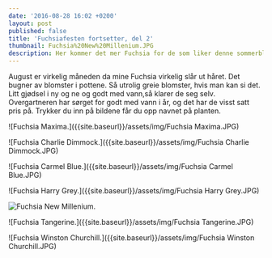 ```yaml
---
date: '2016-08-28 16:02 +0200'
layout: post
published: false
title: 'Fuchsiafesten fortsetter, del 2'
thumbnail: Fuchsia%20New%20Millenium.JPG
description: Her kommer det mer Fuchsia for de som liker denne sommerblomsten.
---
```


August er virkelig måneden da mine Fuchsia virkelig slår ut håret. Det bugner av blomster i pottene. Så utrolig greie blomster, hvis man kan si det. Litt gjødsel i ny og ne og godt med vann,så klarer de seg selv. Overgartneren har sørget for godt med vann i år, og det har de visst satt pris på. Trykker du inn på bildene får du opp navnet på planten.

![Fuchsia Maxima.]({{site.baseurl}}/assets/img/Fuchsia Maxima.JPG)

![Fuchsia Charlie Dimmock.]({{site.baseurl}}/assets/img/Fuchsia Charlie Dimmock.JPG)

![Fuchsia Carmel Blue.]({{site.baseurl}}/assets/img/Fuchsia Carmel Blue.JPG)

<!--more-->

![Fuchsia Harry Grey.]({{site.baseurl}}/assets/img/Fuchsia Harry Grey.JPG)

![Fuchsia New Millenium.]({{site.baseurl}}/assets/img/Fuchsia%20New%20Millenium.JPG)

![Fuchsia Tangerine.]({{site.baseurl}}/assets/img/Fuchsia Tangerine.JPG)

![Fuchsia Winston Churchill.]({{site.baseurl}}/assets/img/Fuchsia Winston Churchill.JPG)









